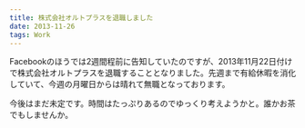 ```yaml
---
title: 株式会社オルトプラスを退職しました
date: 2013-11-26
tags: Work
---
```


Facebookのほうでは2週間程前に告知していたのですが、2013年11月22日付けで株式会社オルトプラスを退職することとなりました。先週まで有給休暇を消化していて、今週の月曜日からは晴れて無職となっております。

今後はまだ未定です。時間はたっぷりあるのでゆっくり考えようかと。誰かお茶でもしませんか。
